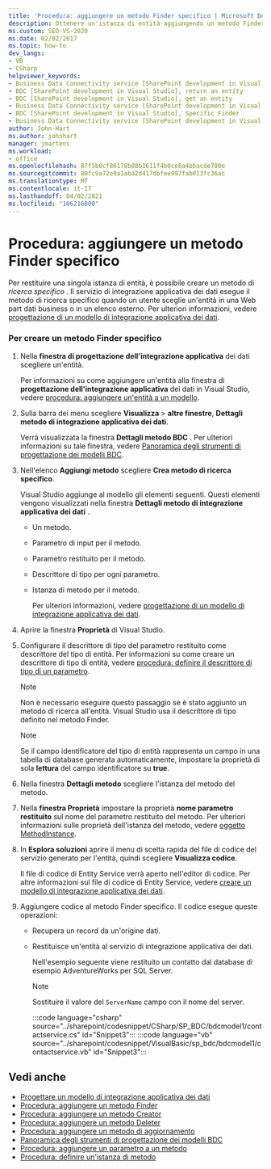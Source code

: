 ```yaml
---
title: 'Procedura: aggiungere un metodo Finder specifico | Microsoft Docs'
description: Ottenere un'istanza di entità aggiungendo un metodo Finder. Il servizio BDC chiama il metodo quando un utente seleziona un'entità in una Web part dati business o in un elenco esterno.
ms.custom: SEO-VS-2020
ms.date: 02/02/2017
ms.topic: how-to
dev_langs:
- VB
- CSharp
helpviewer_keywords:
- Business Data Connectivity service [SharePoint development in Visual Studio], Specific Finder
- BDC [SharePoint development in Visual Studio], return an entity
- BDC [SharePoint development in Visual Studio], get an entity
- Business Data Connectivity service [SharePoint development in Visual Studio], return an entity
- BDC [SharePoint development in Visual Studio], Specific Finder
- Business Data Connectivity service [SharePoint development in Visual Studio], get an entity
author: John-Hart
ms.author: johnhart
manager: jmartens
ms.workload:
- office
ms.openlocfilehash: 87f5b0cf86178b88b1611f4b0ce8a4bbacde780e
ms.sourcegitcommit: 80fc9a72e9a1aba2d417dbfee997fab013fc36ac
ms.translationtype: MT
ms.contentlocale: it-IT
ms.lasthandoff: 04/02/2021
ms.locfileid: "106216800"
---
```

# <a name="how-to-add-a-specific-finder-method"></a>Procedura: aggiungere un metodo Finder specifico
  Per restituire una singola istanza di entità, è possibile creare un metodo di *ricerca specifico* . Il servizio di integrazione applicativa dei dati esegue il metodo di ricerca specifico quando un utente sceglie un'entità in una Web part dati business o in un elenco esterno. Per ulteriori informazioni, vedere [progettazione di un modello di integrazione applicativa dei dati](../sharepoint/designing-a-business-data-connectivity-model.md).

### <a name="to-create-a-specific-finder-method"></a>Per creare un metodo Finder specifico

1. Nella **finestra di progettazione dell'integrazione applicativa** dei dati scegliere un'entità.

    Per informazioni su come aggiungere un'entità alla finestra di **progettazione dell'integrazione applicativa** dei dati in Visual Studio, vedere [procedura: aggiungere un'entità a un modello](../sharepoint/how-to-add-an-entity-to-a-model.md).

2. Sulla barra dei menu scegliere **Visualizza**  >  **altre finestre**, **Dettagli metodo di integrazione applicativa dei dati**.

    Verrà visualizzata la finestra **Dettagli metodo BDC** . Per ulteriori informazioni su tale finestra, vedere [Panoramica degli strumenti di progettazione dei modelli BDC](../sharepoint/bdc-model-design-tools-overview.md).

3. Nell'elenco **Aggiungi metodo** scegliere **Crea metodo di ricerca specifico**.

    Visual Studio aggiunge al modello gli elementi seguenti. Questi elementi vengono visualizzati nella finestra **Dettagli metodo di integrazione applicativa dei dati** .

   - Un metodo.

   - Parametro di input per il metodo.

   - Parametro restituito per il metodo.

   - Descrittore di tipo per ogni parametro.

   - Istanza di metodo per il metodo.

     Per ulteriori informazioni, vedere [progettazione di un modello di integrazione applicativa dei dati](../sharepoint/designing-a-business-data-connectivity-model.md).

4. Aprire la finestra **Proprietà** di Visual Studio.

5. Configurare il descrittore di tipo del parametro restituito come descrittore del tipo di entità. Per informazioni su come creare un descrittore di tipo di entità, vedere [procedura: definire il descrittore di tipo di un parametro](../sharepoint/how-to-define-the-type-descriptor-of-a-parameter.md).

   > [!NOTE]
   > Non è necessario eseguire questo passaggio se è stato aggiunto un metodo di ricerca all'entità. Visual Studio usa il descrittore di tipo definito nel metodo Finder.

   > [!NOTE]
   > Se il campo identificatore del tipo di entità rappresenta un campo in una tabella di database generata automaticamente, impostare la proprietà di sola **lettura** del campo identificatore su **true**.

6. Nella finestra **Dettagli metodo** scegliere l'istanza del metodo del metodo.

7. Nella **finestra Proprietà** impostare la proprietà **nome parametro restituito** sul nome del parametro restituito del metodo. Per ulteriori informazioni sulle proprietà dell'istanza del metodo, vedere [oggetto MethodInstance](/previous-versions/office/developer/sharepoint-2010/ee556838(v=office.14)).

8. In **Esplora soluzioni** aprire il menu di scelta rapida del file di codice del servizio generato per l'entità, quindi scegliere **Visualizza codice**.

    Il file di codice di Entity Service verrà aperto nell'editor di codice. Per altre informazioni sul file di codice di Entity Service, vedere [creare un modello di integrazione applicativa dei dati](../sharepoint/creating-a-business-data-connectivity-model.md).

9. Aggiungere codice al metodo Finder specifico. Il codice esegue queste operazioni:

   - Recupera un record da un'origine dati.

   - Restituisce un'entità al servizio di integrazione applicativa dei dati.

     Nell'esempio seguente viene restituito un contatto dal database di esempio AdventureWorks per SQL Server.

     > [!NOTE]
     > Sostituire il valore del `ServerName` campo con il nome del server.

     :::code language="csharp" source="../sharepoint/codesnippet/CSharp/SP_BDC/bdcmodel1/contactservice.cs" id="Snippet3":::
     :::code language="vb" source="../sharepoint/codesnippet/VisualBasic/sp_bdc/bdcmodel1/contactservice.vb" id="Snippet3":::

## <a name="see-also"></a>Vedi anche
- [Progettare un modello di integrazione applicativa dei dati](../sharepoint/designing-a-business-data-connectivity-model.md)
- [Procedura: aggiungere un metodo Finder](../sharepoint/how-to-add-a-finder-method.md)
- [Procedura: aggiungere un metodo Creator](../sharepoint/how-to-add-a-creator-method.md)
- [Procedura: aggiungere un metodo Deleter](../sharepoint/how-to-add-a-deleter-method.md)
- [Procedura: aggiungere un metodo di aggiornamento](../sharepoint/how-to-add-an-updater-method.md)
- [Panoramica degli strumenti di progettazione dei modelli BDC](../sharepoint/bdc-model-design-tools-overview.md)
- [Procedura: aggiungere un parametro a un metodo](../sharepoint/how-to-add-a-parameter-to-a-method.md)
- [Procedura: definire un'istanza di metodo](../sharepoint/how-to-define-a-method-instance.md)
